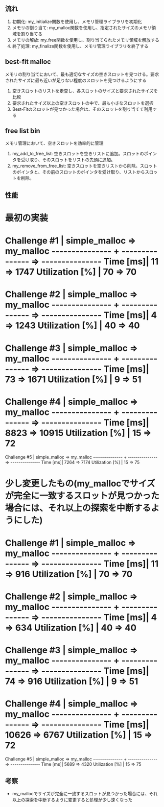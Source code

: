 ## 流れ
1. 初期化: my_initialize関数を使用し、メモリ管理ライブラリを初期化
2. メモリの割り当て: my_malloc関数を使用し、指定されたサイズのメモリ領域を割り当てる
3. メモリの解放: my_free関数を使用し、割り当てられたメモリ領域を解放する
4. 終了処理: my_finalize関数を使用し、メモリ管理ライブラリを終了する

## best-fit malloc
メモリの割り当てにおいて、最も適切なサイズの空きスロットを見つける。要求されたサイズに最も近いが足りない程度のスロットを見つけるようにする
1. 空きスロットのリストを走査し、各スロットのサイズと要求されたサイズを比較
2. 要求されたサイズ以上の空きスロットの中で、最も小さなスロットを選択
3. Best-Fitのスロットが見つかった場合は、そのスロットを割り当てて利用する

## free list bin
メモリ管理において、空きスロットを効率的に管理
1. my_add_to_free_list: 空きスロットを空きリストに追加。スロットのポインタを受け取り、そのスロットをリストの先頭に追加。
2. my_remove_from_free_list: 空きスロットを空きリストから削除。スロットのポインタと、その前のスロットのポインタを受け取り、リストからスロットを削除。


## 性能
最初の実装
====================================================
Challenge #1    |   simple_malloc =>       my_malloc
--------------- + --------------- => ---------------
       Time [ms]|              11 =>            1747
Utilization [%] |              70 =>              70
====================================================
Challenge #2    |   simple_malloc =>       my_malloc
--------------- + --------------- => ---------------
       Time [ms]|               4 =>            1243
Utilization [%] |              40 =>              40
====================================================
Challenge #3    |   simple_malloc =>       my_malloc
--------------- + --------------- => ---------------
       Time [ms]|              73 =>            1671
Utilization [%] |               9 =>              51
====================================================
Challenge #4    |   simple_malloc =>       my_malloc
--------------- + --------------- => ---------------
       Time [ms]|            8823 =>           10915
Utilization [%] |              15 =>              72
====================================================
Challenge #5    |   simple_malloc =>       my_malloc
--------------- + --------------- => ---------------
       Time [ms]|            7264 =>            7174
Utilization [%] |              15 =>              75

少し変更したもの(my_mallocでサイズが完全に一致するスロットが見つかった場合には、それ以上の探索を中断するようにした)
====================================================
Challenge #1    |   simple_malloc =>       my_malloc
--------------- + --------------- => ---------------
       Time [ms]|              11 =>             916
Utilization [%] |              70 =>              70
====================================================
Challenge #2    |   simple_malloc =>       my_malloc
--------------- + --------------- => ---------------
       Time [ms]|               4 =>             634
Utilization [%] |              40 =>              40
====================================================
Challenge #3    |   simple_malloc =>       my_malloc
--------------- + --------------- => ---------------
       Time [ms]|              74 =>             916
Utilization [%] |               9 =>              51
====================================================
Challenge #4    |   simple_malloc =>       my_malloc
--------------- + --------------- => ---------------
       Time [ms]|           10626 =>            6767
Utilization [%] |              15 =>              72
====================================================
Challenge #5    |   simple_malloc =>       my_malloc
--------------- + --------------- => ---------------
       Time [ms]|            5689 =>            4320
Utilization [%] |              15 =>              75

##  考察
- my_mallocでサイズが完全に一致するスロットが見つかった場合には、それ以上の探索を中断するように変更すると処理が少し速くなった